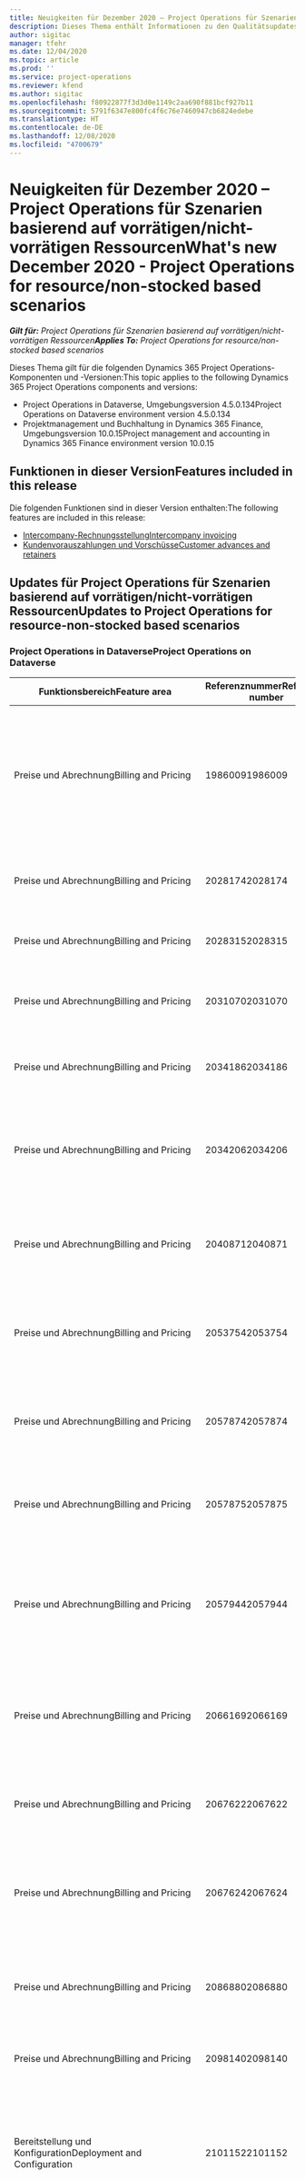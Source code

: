 ```yaml
---
title: Neuigkeiten für Dezember 2020 – Project Operations für Szenarien basierend auf vorrätigen/nicht-vorrätigen Ressourcen
description: Dieses Thema enthält Informationen zu den Qualitätsupdates, die in der Version von Project Operations vom Dezember 2020 für Szenarien basierend auf vorrätigen/nicht vorrätigen Ressourcen verfügbar sind.
author: sigitac
manager: tfehr
ms.date: 12/04/2020
ms.topic: article
ms.prod: ''
ms.service: project-operations
ms.reviewer: kfend
ms.author: sigitac
ms.openlocfilehash: f80922877f3d3d0e1149c2aa690f881bcf927b11
ms.sourcegitcommit: 5791f6347e800fc4f6c76e7460947cb6824edebe
ms.translationtype: HT
ms.contentlocale: de-DE
ms.lasthandoff: 12/08/2020
ms.locfileid: "4700679"
---
```

# <a name="whats-new-december-2020---project-operations-for-resourcenon-stocked-based-scenarios"></a><span data-ttu-id="46247-103">Neuigkeiten für Dezember 2020 – Project Operations für Szenarien basierend auf vorrätigen/nicht-vorrätigen Ressourcen</span><span class="sxs-lookup"><span data-stu-id="46247-103">What's new December 2020 - Project Operations for resource/non-stocked based scenarios</span></span>

<span data-ttu-id="46247-104">_**Gilt für:** Project Operations für Szenarien basierend auf vorrätigen/nicht-vorrätigen Ressourcen_</span><span class="sxs-lookup"><span data-stu-id="46247-104">_**Applies To:** Project Operations for resource/non-stocked based scenarios_</span></span>

<span data-ttu-id="46247-105">Dieses Thema gilt für die folgenden Dynamics 365 Project Operations-Komponenten und -Versionen:</span><span class="sxs-lookup"><span data-stu-id="46247-105">This topic applies to the following Dynamics 365 Project Operations components and versions:</span></span>

- <span data-ttu-id="46247-106">Project Operations in Dataverse, Umgebungsversion 4.5.0.134</span><span class="sxs-lookup"><span data-stu-id="46247-106">Project Operations on Dataverse environment version 4.5.0.134</span></span>
- <span data-ttu-id="46247-107">Projektmanagement und Buchhaltung in Dynamics 365 Finance, Umgebungsversion 10.0.15</span><span class="sxs-lookup"><span data-stu-id="46247-107">Project management and accounting in Dynamics 365 Finance environment version 10.0.15</span></span>

## <a name="features-included-in-this-release"></a><span data-ttu-id="46247-108">Funktionen in dieser Version</span><span class="sxs-lookup"><span data-stu-id="46247-108">Features included in this release</span></span>
<span data-ttu-id="46247-109">Die folgenden Funktionen sind in dieser Version enthalten:</span><span class="sxs-lookup"><span data-stu-id="46247-109">The following features are included in this release:</span></span>

  - [<span data-ttu-id="46247-110">Intercompany-Rechnungsstellung</span><span class="sxs-lookup"><span data-stu-id="46247-110">Intercompany invoicing</span></span>](../project-accounting/intercompany-invoicing-overview.md) 
  - [<span data-ttu-id="46247-111">Kundenvorauszahlungen und Vorschüsse</span><span class="sxs-lookup"><span data-stu-id="46247-111">Customer advances and retainers</span></span>](../pro/sales/set-up-advances-retainer-based-contracts-sales.md)

## <a name="updates-to-project-operations-for-resource-non-stocked-based-scenarios"></a><span data-ttu-id="46247-112">Updates für Project Operations für Szenarien basierend auf vorrätigen/nicht-vorrätigen Ressourcen</span><span class="sxs-lookup"><span data-stu-id="46247-112">Updates to Project Operations for resource-non-stocked based scenarios</span></span>

### <a name="project-operations-on-dataverse"></a><span data-ttu-id="46247-113">Project Operations in Dataverse</span><span class="sxs-lookup"><span data-stu-id="46247-113">Project Operations on Dataverse</span></span>

| <span data-ttu-id="46247-114">Funktionsbereich</span><span class="sxs-lookup"><span data-stu-id="46247-114">Feature area</span></span>                    | <span data-ttu-id="46247-115">Referenznummer</span><span class="sxs-lookup"><span data-stu-id="46247-115">Reference number</span></span> | <span data-ttu-id="46247-116">Qualitätsupdate</span><span class="sxs-lookup"><span data-stu-id="46247-116">Quality update</span></span>                                                                                                                                               |
|---------------------------------|------------------|--------------------------------------------------------------------------------------------------------------------------------------------------------------|
| <span data-ttu-id="46247-117">Preise und Abrechnung</span><span class="sxs-lookup"><span data-stu-id="46247-117">Billing and Pricing</span></span>             | <span data-ttu-id="46247-118">1986009</span><span class="sxs-lookup"><span data-stu-id="46247-118">1986009</span></span>          | <span data-ttu-id="46247-119">Manuell erstellte Journalpositionen weisen eine inkonsistente Leistung auf, wenn sie bestätigt werden, bevor das Projekt mit einer Vertragszeile verknüpft oder von dieser getrennt wird</span><span class="sxs-lookup"><span data-stu-id="46247-119">Manually created journal lines have inconsistent performance when confirmed before the project is linked to or unlinked from a contract line</span></span>                     |
| <span data-ttu-id="46247-120">Preise und Abrechnung</span><span class="sxs-lookup"><span data-stu-id="46247-120">Billing and Pricing</span></span>             | <span data-ttu-id="46247-121">2028174</span><span class="sxs-lookup"><span data-stu-id="46247-121">2028174</span></span>          | <span data-ttu-id="46247-122">Aktualisierungen der Rechnungszeilendetails sollten der Korrekturjournallogik folgen</span><span class="sxs-lookup"><span data-stu-id="46247-122">Updates to invoice line details should follow correction journal logic</span></span>                                                                                  |
| <span data-ttu-id="46247-123">Preise und Abrechnung</span><span class="sxs-lookup"><span data-stu-id="46247-123">Billing and Pricing</span></span>             | <span data-ttu-id="46247-124">2028315</span><span class="sxs-lookup"><span data-stu-id="46247-124">2028315</span></span>          | <span data-ttu-id="46247-125">Korrekturen des bearbeitbaren verschachtelten Rasterverhaltens</span><span class="sxs-lookup"><span data-stu-id="46247-125">Editable nested grid behavior fixes</span></span>                                                                                                                        |
| <span data-ttu-id="46247-126">Preise und Abrechnung</span><span class="sxs-lookup"><span data-stu-id="46247-126">Billing and Pricing</span></span>             | <span data-ttu-id="46247-127">2031070</span><span class="sxs-lookup"><span data-stu-id="46247-127">2031070</span></span>          | <span data-ttu-id="46247-128">Das Anpassen der Korrekturrechnungszeilendetails muss der Korrekturjournallogik folgen</span><span class="sxs-lookup"><span data-stu-id="46247-128">Adjusting corrective invoice line detail must follow correction journal logic</span></span>                                                                              |
| <span data-ttu-id="46247-129">Preise und Abrechnung</span><span class="sxs-lookup"><span data-stu-id="46247-129">Billing and Pricing</span></span>             | <span data-ttu-id="46247-130">2034186</span><span class="sxs-lookup"><span data-stu-id="46247-130">2034186</span></span>          | <span data-ttu-id="46247-131">Muss in der Lage sein, ein Projekt in einer Vertragszeile zu aktualisieren</span><span class="sxs-lookup"><span data-stu-id="46247-131">Must be able to update a project on a contract line</span></span>                                                                                                        |
| <span data-ttu-id="46247-132">Preise und Abrechnung</span><span class="sxs-lookup"><span data-stu-id="46247-132">Billing and Pricing</span></span>             | <span data-ttu-id="46247-133">2034206</span><span class="sxs-lookup"><span data-stu-id="46247-133">2034206</span></span>          | <span data-ttu-id="46247-134">Der Anpassungsstatus muss während der tatsächlichen Stornierung festgelegt werden, während ein Projekt von einer Vertragszeile getrennt wird</span><span class="sxs-lookup"><span data-stu-id="46247-134">Adjustment status must be set during actual reversal while unlinking a project from a contract line</span></span>                                                        |
| <span data-ttu-id="46247-135">Preise und Abrechnung</span><span class="sxs-lookup"><span data-stu-id="46247-135">Billing and Pricing</span></span>             | <span data-ttu-id="46247-136">2040871</span><span class="sxs-lookup"><span data-stu-id="46247-136">2040871</span></span>          | <span data-ttu-id="46247-137">Zulassen von Aktualisierungen von Einheiten- und Einheitengruppenzellen im Raster „Kostenschätzungen“</span><span class="sxs-lookup"><span data-stu-id="46247-137">Allow Unit and Unit group cell updates on the Expense estimates grid</span></span>                                                                                       |
| <span data-ttu-id="46247-138">Preise und Abrechnung</span><span class="sxs-lookup"><span data-stu-id="46247-138">Billing and Pricing</span></span>             | <span data-ttu-id="46247-139">2053754</span><span class="sxs-lookup"><span data-stu-id="46247-139">2053754</span></span>          | <span data-ttu-id="46247-140">Aus Rechnungsbearbeitungen erstellte Istwerte werden nicht mit dem Anpassungs- und Abrechnungsstatus gekennzeichnet</span><span class="sxs-lookup"><span data-stu-id="46247-140">Actuals created from invoice edits are not marked with adjustment status and billing status</span></span>                                                                |
| <span data-ttu-id="46247-141">Preise und Abrechnung</span><span class="sxs-lookup"><span data-stu-id="46247-141">Billing and Pricing</span></span>             | <span data-ttu-id="46247-142">2057874</span><span class="sxs-lookup"><span data-stu-id="46247-142">2057874</span></span>          | <span data-ttu-id="46247-143">Korrigieren Sie die Transaktionsverbindung, die während der Bearbeitung der Rechnungszeilendetails erstellt wurde</span><span class="sxs-lookup"><span data-stu-id="46247-143">Correct transaction connection created during invoice line detail edit</span></span>                                                                                     |
| <span data-ttu-id="46247-144">Preise und Abrechnung</span><span class="sxs-lookup"><span data-stu-id="46247-144">Billing and Pricing</span></span>             | <span data-ttu-id="46247-145">2057875</span><span class="sxs-lookup"><span data-stu-id="46247-145">2057875</span></span>          | <span data-ttu-id="46247-146">Korrigieren Sie die Transaktionsursprünge, die während der Bearbeitung der Rechnungszeilendetails erstellt wurde</span><span class="sxs-lookup"><span data-stu-id="46247-146">Correct transaction origins created during invoice line detail edit</span></span>                                                                                        |
| <span data-ttu-id="46247-147">Preise und Abrechnung</span><span class="sxs-lookup"><span data-stu-id="46247-147">Billing   and Pricing</span></span>           | <span data-ttu-id="46247-148">2057944</span><span class="sxs-lookup"><span data-stu-id="46247-148">2057944</span></span>          | <span data-ttu-id="46247-149">Nicht zu überschreitender Status, der als „Festgeschrieben für Istwerte“ festgelegt wurde, die aufgrund einer Rechnungskorrektur nicht zur Rechnungsstellung bereit sind</span><span class="sxs-lookup"><span data-stu-id="46247-149">Not-to-exceed state set as Committed for actuals that are not ready for invoicing from an invoice correction</span></span>                                             |
| <span data-ttu-id="46247-150">Preise und Abrechnung</span><span class="sxs-lookup"><span data-stu-id="46247-150">Billing   and Pricing</span></span>           | <span data-ttu-id="46247-151">2066169</span><span class="sxs-lookup"><span data-stu-id="46247-151">2066169</span></span>          | <span data-ttu-id="46247-152">Aktualisieren Sie das Abrechnungsdatum für einen negativen, nicht in Rechnung gestellten Verkaufsdatensatz, wenn Sie duales Schreiben verwenden</span><span class="sxs-lookup"><span data-stu-id="46247-152">Update the accounting date for negative unbilled sales record when integrating using dual write</span></span>                                                            |
| <span data-ttu-id="46247-153">Preise und Abrechnung</span><span class="sxs-lookup"><span data-stu-id="46247-153">Billing   and Pricing</span></span>           | <span data-ttu-id="46247-154">2067622</span><span class="sxs-lookup"><span data-stu-id="46247-154">2067622</span></span>          | <span data-ttu-id="46247-155">Das Verarbeitungssymbol sollte beim Generieren von Meilensteinen angezeigt werden</span><span class="sxs-lookup"><span data-stu-id="46247-155">Processing icon should be shown while generating milestones</span></span>                                                                                                |
| <span data-ttu-id="46247-156">Preise und Abrechnung</span><span class="sxs-lookup"><span data-stu-id="46247-156">Billing   and Pricing</span></span>           | <span data-ttu-id="46247-157">2067624</span><span class="sxs-lookup"><span data-stu-id="46247-157">2067624</span></span>          | <span data-ttu-id="46247-158">Der vertraglich vereinbarte Betrag sollte bei der Erstellung von Meilensteinen als vom Unternehmen empfohlen gekennzeichnet werden</span><span class="sxs-lookup"><span data-stu-id="46247-158">Contracted amount should be marked as Business recommended when generating milestones</span></span>                                                                      |
| <span data-ttu-id="46247-159">Preise und Abrechnung</span><span class="sxs-lookup"><span data-stu-id="46247-159">Billing   and Pricing</span></span>           | <span data-ttu-id="46247-160">2086880</span><span class="sxs-lookup"><span data-stu-id="46247-160">2086880</span></span>          | <span data-ttu-id="46247-161">**Vorschlag**-Schaltfläche in der Multifunktionsleiste für projektbasierte Anführungszeichen ausblenden</span><span class="sxs-lookup"><span data-stu-id="46247-161">Hide **Suggestion** button on the ribbon for project-based quote lines</span></span>                                                                                                |
| <span data-ttu-id="46247-162">Preise und Abrechnung</span><span class="sxs-lookup"><span data-stu-id="46247-162">Billing   and Pricing</span></span>           | <span data-ttu-id="46247-163">2098140</span><span class="sxs-lookup"><span data-stu-id="46247-163">2098140</span></span>          | <span data-ttu-id="46247-164">**Rechnung korrigieren**-Schaltfläche für integrierte Umgebungen anzeigen</span><span class="sxs-lookup"><span data-stu-id="46247-164">Display **Correct Invoice** button for integrated environments</span></span>                                                                                             |
| <span data-ttu-id="46247-165">Bereitstellung und Konfiguration</span><span class="sxs-lookup"><span data-stu-id="46247-165">Deployment   and Configuration</span></span>  | <span data-ttu-id="46247-166">2101152</span><span class="sxs-lookup"><span data-stu-id="46247-166">2101152</span></span>          | <span data-ttu-id="46247-167">Für neue Umgebungen, die mit Project Operations-Vorlage im Power Platform Admin Center erstellt wurden, müssen alle Vorinstallationsvorgänge ausgeführt werden</span><span class="sxs-lookup"><span data-stu-id="46247-167">New environment created using  Project Operations template from Power Platform Admin Center must have all post install operations performed</span></span>               |
| <span data-ttu-id="46247-168">Verkaufschancenmanagement</span><span class="sxs-lookup"><span data-stu-id="46247-168">Opportunity   management</span></span>        | <span data-ttu-id="46247-169">2086601</span><span class="sxs-lookup"><span data-stu-id="46247-169">2086601</span></span>          | <span data-ttu-id="46247-170">Deaktivierte Rollen und Kategorien sollten nicht in Angebots- und Vertragszeilen in die Liste „Gebührenpflichtige Rollen“ und „Liste der kostenpflichtigen Kategorien“ kopiert werden</span><span class="sxs-lookup"><span data-stu-id="46247-170">Roles and categories that are deactivated should not be copied to Chargeable roles and Chargeable categories list on quote lines and contract lines</span></span> |
| <span data-ttu-id="46247-171">Projektplanung und -nachverfolgung</span><span class="sxs-lookup"><span data-stu-id="46247-171">Project   Planning and Tracking</span></span> | <span data-ttu-id="46247-172">1949065</span><span class="sxs-lookup"><span data-stu-id="46247-172">1949065</span></span>          | <span data-ttu-id="46247-173">Die Sichtbarkeit der Daten funktioniert bei 200 % Zoom korrekt</span><span class="sxs-lookup"><span data-stu-id="46247-173">Data visibility works correctly at 200% zoom</span></span>                                                                                                                   |
| <span data-ttu-id="46247-174">Projektplanung und -nachverfolgung</span><span class="sxs-lookup"><span data-stu-id="46247-174">Project   Planning and Tracking</span></span> | <span data-ttu-id="46247-175">2046317</span><span class="sxs-lookup"><span data-stu-id="46247-175">2046317</span></span>          | <span data-ttu-id="46247-176">Möglichkeit, die Projekteinheit in Project Operations umzubenennen</span><span class="sxs-lookup"><span data-stu-id="46247-176">Ability to rename the project entity in Project Operations</span></span>                                                                                   |
| <span data-ttu-id="46247-177">Projektplanung und -nachverfolgung</span><span class="sxs-lookup"><span data-stu-id="46247-177">Project   Planning and Tracking</span></span> | <span data-ttu-id="46247-178">2057171</span><span class="sxs-lookup"><span data-stu-id="46247-178">2057171</span></span>          | <span data-ttu-id="46247-179">Aktualisierte Fehlermeldung, wenn das **Projektstartdatum**-Feld auf der **Projekt**-Seite leer ist</span><span class="sxs-lookup"><span data-stu-id="46247-179">Updated error message when the **Project Start Date** field is empty on the **Project** page</span></span>                                                           |
| <span data-ttu-id="46247-180">Projektplanung und -nachverfolgung</span><span class="sxs-lookup"><span data-stu-id="46247-180">Project   Planning and Tracking</span></span> | <span data-ttu-id="46247-181">2057197</span><span class="sxs-lookup"><span data-stu-id="46247-181">2057197</span></span>          | <span data-ttu-id="46247-182">Schätzung der Zeilenkopie mit Aufgabenreferenz wird nicht unterstützt</span><span class="sxs-lookup"><span data-stu-id="46247-182">Estimate line copy with task reference isn't supported</span></span>                                                                                                     |
| <span data-ttu-id="46247-183">Projektplanung und -nachverfolgung</span><span class="sxs-lookup"><span data-stu-id="46247-183">Project   Planning and Tracking</span></span> | <span data-ttu-id="46247-184">2060687</span><span class="sxs-lookup"><span data-stu-id="46247-184">2060687</span></span>          | <span data-ttu-id="46247-185">Die Zeitzonenwarnung verschwindet nun nach einer bestimmten Dauer</span><span class="sxs-lookup"><span data-stu-id="46247-185">Time zone warning now disappears after a specific duration</span></span>                                                                                                      |
| <span data-ttu-id="46247-186">Ressourcenverwaltung</span><span class="sxs-lookup"><span data-stu-id="46247-186">Resource   management</span></span>           | <span data-ttu-id="46247-187">1832887</span><span class="sxs-lookup"><span data-stu-id="46247-187">1832887</span></span>          | <span data-ttu-id="46247-188">Die Standard-ID der Ressourcenkategorie muss statisch sein, um wiederholbare Datenladevorgänge für Dataverse und Finance-Umgebungen zu gewährleisten</span><span class="sxs-lookup"><span data-stu-id="46247-188">Default Resource category ID needs to be static to ensure repeatable data loads for Dataverse and Finance environments</span></span>                                                 |
| <span data-ttu-id="46247-189">Zeit und Ausgaben</span><span class="sxs-lookup"><span data-stu-id="46247-189">Time and   expense</span></span>              | <span data-ttu-id="46247-190">2081793</span><span class="sxs-lookup"><span data-stu-id="46247-190">2081793</span></span>          | <span data-ttu-id="46247-191">**Name der Ausgabenkategorie** muss dem **Beschreibung der Ausgabenkategorie**-Feld in Finance and Operations-Apps zugeordnet werden</span><span class="sxs-lookup"><span data-stu-id="46247-191">**Expense category name** must be mapped to **Expense category description** field in Finance and Operations apps</span></span>                                                  |
| <span data-ttu-id="46247-192">Zeit und Ausgaben</span><span class="sxs-lookup"><span data-stu-id="46247-192">Time and   expense</span></span>              | <span data-ttu-id="46247-193">2034882</span><span class="sxs-lookup"><span data-stu-id="46247-193">2034882</span></span>          | <span data-ttu-id="46247-194">**Neu**-Schaltfläche wird zweimal in der Befehlsleiste für Zeiteinträge angezeigt, wenn Dynamics 365 Field Service installiert ist</span><span class="sxs-lookup"><span data-stu-id="46247-194">**New** button displays twice on command bar for time entries when Dynamics 365 Field Service is installed</span></span>                                          |
| <span data-ttu-id="46247-195">Zeit und Ausgaben</span><span class="sxs-lookup"><span data-stu-id="46247-195">Time and   expense</span></span>              | <span data-ttu-id="46247-196">2056028</span><span class="sxs-lookup"><span data-stu-id="46247-196">2056028</span></span>          | <span data-ttu-id="46247-197">**Zeit bearbeiten**-Seite mit Zeitleiste aktualisiert</span><span class="sxs-lookup"><span data-stu-id="46247-197">Update **Time Edit** page to include time line</span></span>                                                                                                              |
| <span data-ttu-id="46247-198">Zeit und Ausgaben</span><span class="sxs-lookup"><span data-stu-id="46247-198">Time and   expense</span></span>              | <span data-ttu-id="46247-199">1983747</span><span class="sxs-lookup"><span data-stu-id="46247-199">1983747</span></span>          | <span data-ttu-id="46247-200">Die Zeiterfassungstabelle zeigt zusätzliche Daten</span><span class="sxs-lookup"><span data-stu-id="46247-200">Time entry chart shows additional data</span></span>                                                                                                                   |

### <a name="project-management-and-accounting-in-dynamics-365-finance"></a><span data-ttu-id="46247-201">Projektmanagement und -buchhaltung in Dynamics 365 Finance</span><span class="sxs-lookup"><span data-stu-id="46247-201">Project management and accounting in Dynamics 365 Finance</span></span>

| <span data-ttu-id="46247-202">Funktionsbereich</span><span class="sxs-lookup"><span data-stu-id="46247-202">Feature area</span></span>                        | <span data-ttu-id="46247-203">Referenznummer</span><span class="sxs-lookup"><span data-stu-id="46247-203">Reference number</span></span> | <span data-ttu-id="46247-204">Qualitätsupdate</span><span class="sxs-lookup"><span data-stu-id="46247-204">Quality update</span></span>                                                                                                                                                                                                                                                   |
|-------------------------------------|------------------|------------------------------------------------------------------------------------------------------------------------------------------------------------------------------------------------------------------------------------------------------------------|
| <span data-ttu-id="46247-205">Projektmanagement und -buchhaltung</span><span class="sxs-lookup"><span data-stu-id="46247-205">Project   management and accounting</span></span> | [<span data-ttu-id="46247-206">441680</span><span class="sxs-lookup"><span data-stu-id="46247-206">441680</span></span>](https://fix.lcs.dynamics.com/Issue/Details/?bugId=441680)           | <span data-ttu-id="46247-207">Anpassungen für Artikelanforderungsrückgabe gesperrt</span><span class="sxs-lookup"><span data-stu-id="46247-207">Adjustments blocked for item requirement return</span></span>                                                                                                                                                                                                        |
| <span data-ttu-id="46247-208">Projektmanagement und -buchhaltung</span><span class="sxs-lookup"><span data-stu-id="46247-208">Project   management and accounting</span></span> | [<span data-ttu-id="46247-209">446498</span><span class="sxs-lookup"><span data-stu-id="46247-209">446498</span></span>](https://fix.lcs.dynamics.com/Issue/Details/?bugId=446498)           | <span data-ttu-id="46247-210">Formularnotizen, die nicht auf formatierten Projektrechnungen erscheinen</span><span class="sxs-lookup"><span data-stu-id="46247-210">Form notes not appearing on formatted project invoices</span></span>                                                                                                                                                                                                          |
| <span data-ttu-id="46247-211">Projektmanagement und -buchhaltung</span><span class="sxs-lookup"><span data-stu-id="46247-211">Project   management and accounting</span></span> | [<span data-ttu-id="46247-212">453407</span><span class="sxs-lookup"><span data-stu-id="46247-212">453407</span></span>](https://fix.lcs.dynamics.com/Issue/Details/?bugId=453407)           | <span data-ttu-id="46247-213">MEXICO CFDI 33 für Projektrechnungen darf die Zahlungsmethode aus dem Rechnungsvorschlag nicht aktualisieren</span><span class="sxs-lookup"><span data-stu-id="46247-213">MEXICO CFDI 33 for project invoices isn't allowed to update method of payment from invoice proposal</span></span>                                                                                                                                                           |
| <span data-ttu-id="46247-214">Projektmanagement und -buchhaltung</span><span class="sxs-lookup"><span data-stu-id="46247-214">Project   management and accounting</span></span> | [<span data-ttu-id="46247-215">458149</span><span class="sxs-lookup"><span data-stu-id="46247-215">458149</span></span>](https://fix.lcs.dynamics.com/Issue/Details/?bugId=458149)           | <span data-ttu-id="46247-216">Parameter, die das Abrechnungsdatum automatisch auf einen offenen Zeitraum setzen, werden im **Integrationsjournal** nicht berücksichtigt</span><span class="sxs-lookup"><span data-stu-id="46247-216">Parameter that automatically sets the accounting date to an open period is not respected in the **Integration** journal</span></span>                                                                                                                                                             |
| <span data-ttu-id="46247-217">Projektmanagement und -buchhaltung</span><span class="sxs-lookup"><span data-stu-id="46247-217">Project   management and accounting</span></span> | [<span data-ttu-id="46247-218">470293</span><span class="sxs-lookup"><span data-stu-id="46247-218">470293</span></span>](https://fix.lcs.dynamics.com/Issue/Details/?bugId=470293)           | <span data-ttu-id="46247-219">Prognose-Menüpunkte sind auf der **Projekte**-Listenseite nicht sichtbar</span><span class="sxs-lookup"><span data-stu-id="46247-219">Forecast menu items not visible on the **Projects** list page</span></span>                                                                                                                                                                                                      |
| <span data-ttu-id="46247-220">Projektmanagement und -buchhaltung</span><span class="sxs-lookup"><span data-stu-id="46247-220">Project   management and accounting</span></span> | [<span data-ttu-id="46247-221">475873</span><span class="sxs-lookup"><span data-stu-id="46247-221">475873</span></span>](https://fix.lcs.dynamics.com/Issue/Details/?bugId=475873)           | <span data-ttu-id="46247-222">**Projektbeschreibung** > **Transaktionen und Prognosen** kann nicht geöffnet werden</span><span class="sxs-lookup"><span data-stu-id="46247-222">Can't open **Project Statement** > **Transactions and Forecast**</span></span>                                                                                                                                                                                                      |
| <span data-ttu-id="46247-223">Projektmanagement und -buchhaltung</span><span class="sxs-lookup"><span data-stu-id="46247-223">Project   management and accounting</span></span> | [<span data-ttu-id="46247-224">482558</span><span class="sxs-lookup"><span data-stu-id="46247-224">482558</span></span>](https://fix.lcs.dynamics.com/Issue/Details/?bugId=482558)           | <span data-ttu-id="46247-225">Durch das Entfernen und Lesen der Ressourcenzuweisung werden die Projektprognoseeinträge in Finance verdoppelt</span><span class="sxs-lookup"><span data-stu-id="46247-225">Removing and reading resource assignment doubles project forecast entries in Finance</span></span>                                                                                                                                                                   |
| <span data-ttu-id="46247-226">Projektmanagement und -buchhaltung</span><span class="sxs-lookup"><span data-stu-id="46247-226">Project   management and accounting</span></span> | [<span data-ttu-id="46247-227">484468</span><span class="sxs-lookup"><span data-stu-id="46247-227">484468</span></span>](https://fix.lcs.dynamics.com/Issue/Details/?bugId=484468)           | <span data-ttu-id="46247-228">Projektschätzungen können in Dataverse ohne Vertragszeile für das Projekt nicht erstellt werden</span><span class="sxs-lookup"><span data-stu-id="46247-228">Unable to create project estimates in Dataverse without having contract line on the project</span></span>                                                                                                                                                                 |
| <span data-ttu-id="46247-229">Projektmanagement und -buchhaltung</span><span class="sxs-lookup"><span data-stu-id="46247-229">Project   management and accounting</span></span> | [<span data-ttu-id="46247-230">485439</span><span class="sxs-lookup"><span data-stu-id="46247-230">485439</span></span>](https://fix.lcs.dynamics.com/Issue/Details/?bugId=485439)           | <span data-ttu-id="46247-231">Die Eliminierung schlägt aufgrund eines Beleg-Ungleichgewichtsfehlers fehl, wenn die Unternehmenswährung und die Transaktionswährung unterschiedlich sind</span><span class="sxs-lookup"><span data-stu-id="46247-231">Elimination fails because of a voucher imbalance error when the company currency and transaction currency are  different</span></span>                                                                                                                                            |
| <span data-ttu-id="46247-232">Projektmanagement und -buchhaltung</span><span class="sxs-lookup"><span data-stu-id="46247-232">Project   management and accounting</span></span> | [<span data-ttu-id="46247-233">488382</span><span class="sxs-lookup"><span data-stu-id="46247-233">488382</span></span>](https://fix.lcs.dynamics.com/Issue/Details/?bugId=488382)           | <span data-ttu-id="46247-234">Der Filter für den Rechnungsstatus in gebuchten Projekttransaktionen für Festpreisprojekte funktioniert nicht</span><span class="sxs-lookup"><span data-stu-id="46247-234">Filter for invoice status in posted project transactions for fixed-price projects doesn't work</span></span>                                                                                                                                                            |
| <span data-ttu-id="46247-235">Projektmanagement und -buchhaltung</span><span class="sxs-lookup"><span data-stu-id="46247-235">Project   management and accounting</span></span> | [<span data-ttu-id="46247-236">505458</span><span class="sxs-lookup"><span data-stu-id="46247-236">505458</span></span>](https://fix.lcs.dynamics.com/Issue/Details/?bugId=505458)           | <span data-ttu-id="46247-237">Das Startdatum einer Aufgabe in Dataverse kann nicht aktualisiert werden</span><span class="sxs-lookup"><span data-stu-id="46247-237">Unable to update start date on a task in Dataverse</span></span>                                                                                                                                                                                                                    |
| <span data-ttu-id="46247-238">Projektmanagement und -buchhaltung</span><span class="sxs-lookup"><span data-stu-id="46247-238">Project   management and accounting</span></span> | [<span data-ttu-id="46247-239">507172</span><span class="sxs-lookup"><span data-stu-id="46247-239">507172</span></span>](https://fix.lcs.dynamics.com/Issue/Details/?bugId=507172)           | <span data-ttu-id="46247-240">Rechnungsvorschlagszeilen können im integrierten Szenario „Project Operations“ gelöscht werden</span><span class="sxs-lookup"><span data-stu-id="46247-240">Able to delete invoice proposal lines in Project Operations integrated scenario</span></span>                                                                                                                                                                                    |
| <span data-ttu-id="46247-241">Projektmanagement und -buchhaltung</span><span class="sxs-lookup"><span data-stu-id="46247-241">Project   management and accounting</span></span> | [<span data-ttu-id="46247-242">509989</span><span class="sxs-lookup"><span data-stu-id="46247-242">509989</span></span>](https://fix.lcs.dynamics.com/Issue/Details/?bugId=509989)           | <span data-ttu-id="46247-243">Rechnungsvorschlagszeilen können im integrierten Szenario „Project Operations“ gelöscht werden</span><span class="sxs-lookup"><span data-stu-id="46247-243">Able to delete invoice proposal  lines in Project Operations integrated scenario</span></span>                                                                                                                                                                                    |
| <span data-ttu-id="46247-244">Projektmanagement und -buchhaltung</span><span class="sxs-lookup"><span data-stu-id="46247-244">Project   management and accounting</span></span> | [<span data-ttu-id="46247-245">510041</span><span class="sxs-lookup"><span data-stu-id="46247-245">510041</span></span>](https://fix.lcs.dynamics.com/Issue/Details/?bugId=510041)           | <span data-ttu-id="46247-246">Vermeiden der Aktivierung der Funktion für mehrere Vertragszeilen ohne Dataverse-Integration</span><span class="sxs-lookup"><span data-stu-id="46247-246">Prevent enabling multiple contract lines feature without Dataverse integration</span></span>                                                                                                                                                                                        |
| <span data-ttu-id="46247-247">Projektmanagement und -buchhaltung</span><span class="sxs-lookup"><span data-stu-id="46247-247">Project   management and accounting</span></span> | [<span data-ttu-id="46247-248">510527</span><span class="sxs-lookup"><span data-stu-id="46247-248">510527</span></span>](https://fix.lcs.dynamics.com/Issue/Details/?bugId=510527)           | <span data-ttu-id="46247-249">Der geschätzte Umsatz auf dem Bildschirm ist null (0), wenn Rechnungsstellung = Gewinn und Verlust</span><span class="sxs-lookup"><span data-stu-id="46247-249">Estimate screen invoiced revenue is zero(0) when On account invoicing = Profit and loss</span></span>                                                                                                                                                                          |
| <span data-ttu-id="46247-250">Projektmanagement und -buchhaltung</span><span class="sxs-lookup"><span data-stu-id="46247-250">Project   management and accounting</span></span> | [<span data-ttu-id="46247-251">514364</span><span class="sxs-lookup"><span data-stu-id="46247-251">514364</span></span>](https://fix.lcs.dynamics.com/Issue/Details/?bugId=514364)           | <span data-ttu-id="46247-252">WIP – Die Buchung des Verkaufswerts in der Intercompany-Projektrechnung wählt ein unerwartetes Konto aus</span><span class="sxs-lookup"><span data-stu-id="46247-252">WIP - sales value posting in intercompany project invoicing picks an unexpected account</span></span>                                                                                                                                                                           |
| <span data-ttu-id="46247-253">Projektmanagement und -buchhaltung</span><span class="sxs-lookup"><span data-stu-id="46247-253">Project   management and accounting</span></span> | [<span data-ttu-id="46247-254">522799</span><span class="sxs-lookup"><span data-stu-id="46247-254">522799</span></span>](https://fix.lcs.dynamics.com/Issue/Details/?bugId=522799)           | <span data-ttu-id="46247-255">Schätzung/Umsatzrealisierung bei aktiviertem Project Operations nicht möglich</span><span class="sxs-lookup"><span data-stu-id="46247-255">Unable to perform estimate/revenue recognition with Project Operations enabled</span></span>                                                                                                                                                                         |
| <span data-ttu-id="46247-256">Reisekosten und Spesen</span><span class="sxs-lookup"><span data-stu-id="46247-256">Travel   and Expense</span></span>                | [<span data-ttu-id="46247-257">378738</span><span class="sxs-lookup"><span data-stu-id="46247-257">378738</span></span>](https://fix.lcs.dynamics.com/Issue/Details/?bugId=378738)           | <span data-ttu-id="46247-258">Von einem Stellvertreter eingegebene Ausgaben werden an den Ausgabenbenutzer und nicht an den Stellvertreter zurückgegeben</span><span class="sxs-lookup"><span data-stu-id="46247-258">Expense entered by a delegate is returned to the expense user and not the delegate</span></span>                                                                                                                                                                                           |
| <span data-ttu-id="46247-259">Reisekosten und Spesen</span><span class="sxs-lookup"><span data-stu-id="46247-259">Travel   and Expense</span></span>                | [<span data-ttu-id="46247-260">409489</span><span class="sxs-lookup"><span data-stu-id="46247-260">409489</span></span>](https://fix.lcs.dynamics.com/Issue/Details/?bugId=409489)           | <span data-ttu-id="46247-261">Der Workflow-Stellvertreter für Spesenabrechnungen, der einen Workflow sendet, wird nicht als Workflow-Urheber identifiziert</span><span class="sxs-lookup"><span data-stu-id="46247-261">Expense report workflow delegate user submitting workflow isn't identified as workflow originator</span></span>                                                                                                                                                             |
| <span data-ttu-id="46247-262">Reisekosten und Spesen</span><span class="sxs-lookup"><span data-stu-id="46247-262">Travel   and Expense</span></span>                | [<span data-ttu-id="46247-263">464658</span><span class="sxs-lookup"><span data-stu-id="46247-263">464658</span></span>](https://fix.lcs.dynamics.com/Issue/Details/?bugId=464658)           | <span data-ttu-id="46247-264">Standarddimensionen bei Überschreibungen von juristischen Personen funktionieren nicht in konzerninternen Spesenabrechnungen</span><span class="sxs-lookup"><span data-stu-id="46247-264">Default dimensions in legal entity overrides aren't working on intercompany expense reports</span></span>                                                                                                                                                                    |
| <span data-ttu-id="46247-265">Reisekosten und Spesen</span><span class="sxs-lookup"><span data-stu-id="46247-265">Travel   and Expense</span></span>                | [<span data-ttu-id="46247-266">472892</span><span class="sxs-lookup"><span data-stu-id="46247-266">472892</span></span>](https://fix.lcs.dynamics.com/Issue/Details/?bugId=472892)           | <span data-ttu-id="46247-267">Problem mit der Berechnung der Reduzierung der Mahlzeiten am letzten Tag für die Tagessatzkategorie</span><span class="sxs-lookup"><span data-stu-id="46247-267">Issue with last day meal reduction calculation for the per diem expense category</span></span>                                                                                                                                                                                    |
| <span data-ttu-id="46247-268">Reisekosten und Spesen</span><span class="sxs-lookup"><span data-stu-id="46247-268">Travel   and Expense</span></span>                | [<span data-ttu-id="46247-269">473646</span><span class="sxs-lookup"><span data-stu-id="46247-269">473646</span></span>](https://fix.lcs.dynamics.com/Issue/Details/?bugId=473646)           | <span data-ttu-id="46247-270">**Zu erstattender Betrag**-Feld auf der **Reiseanforderung**-Seite wird nicht aktualisiert, nachdem eine Spesenposition aus der Spesenabrechnung gelöscht wurde, die mit der Reiseanforderung verknüpft ist</span><span class="sxs-lookup"><span data-stu-id="46247-270">**Amount to reconcile** field on the **Travel requisition** page isn't updated after an expense line item is deleted from the expense report linked to the travel requisition</span></span>                                                                                                       |
| <span data-ttu-id="46247-271">Reisekosten und Spesen</span><span class="sxs-lookup"><span data-stu-id="46247-271">Travel   and Expense</span></span>                | [<span data-ttu-id="46247-272">474396</span><span class="sxs-lookup"><span data-stu-id="46247-272">474396</span></span>](https://fix.lcs.dynamics.com/Issue/Details/?bugId=474396)           | <span data-ttu-id="46247-273">Die Spesenabrechnung hat die Richtlinie nach dem Senden an den Workflow validiert</span><span class="sxs-lookup"><span data-stu-id="46247-273">Expense report validated the policy after submitting to the workflow</span></span>                                                                                                                                                                                           |
| <span data-ttu-id="46247-274">Reisekosten und Spesen</span><span class="sxs-lookup"><span data-stu-id="46247-274">Travel   and Expense</span></span>                | [<span data-ttu-id="46247-275">475777</span><span class="sxs-lookup"><span data-stu-id="46247-275">475777</span></span>](https://fix.lcs.dynamics.com/Issue/Details/?bugId=475777)            | <span data-ttu-id="46247-276">Reisekostenbelege werden für den Eintragsdelegierten nicht korrekt angezeigt</span><span class="sxs-lookup"><span data-stu-id="46247-276">Travel expense receipts don't display correctly for the entry delegate</span></span>                                                                                                                                                                                            |
| <span data-ttu-id="46247-277">Reisekosten und Spesen</span><span class="sxs-lookup"><span data-stu-id="46247-277">Travel   and Expense</span></span>                | [<span data-ttu-id="46247-278">477714</span><span class="sxs-lookup"><span data-stu-id="46247-278">477714</span></span>](https://fix.lcs.dynamics.com/Issue/Details/?bugId=477714)            | <span data-ttu-id="46247-279">Die Ausgabenart pro Mitarbeiter zeigt keine Einzelausgaben an, wenn die Benutzersprache auf es-MX eingestellt ist</span><span class="sxs-lookup"><span data-stu-id="46247-279">Expense type per employee doesn't show itemized expenses when the user language is set to es-MX</span></span>                                                                                                                         |
| <span data-ttu-id="46247-280">Reisekosten und Spesen</span><span class="sxs-lookup"><span data-stu-id="46247-280">Travel   and Expense</span></span>                | [<span data-ttu-id="46247-281">477831</span><span class="sxs-lookup"><span data-stu-id="46247-281">477831</span></span>](https://fix.lcs.dynamics.com/Issue/Details/?bugId=477831)            | <span data-ttu-id="46247-282">Mit der Spesenabrechnung kann für eine Spesenkategorie die falsche Unterkategorie eingegeben werden</span><span class="sxs-lookup"><span data-stu-id="46247-282">Expense report allows the wrong subcategory to be entered for an expense category</span></span>                                                                                                                                                                                       |
| <span data-ttu-id="46247-283">Reisekosten und Spesen</span><span class="sxs-lookup"><span data-stu-id="46247-283">Travel   and Expense</span></span>                | [<span data-ttu-id="46247-284">478630</span><span class="sxs-lookup"><span data-stu-id="46247-284">478630</span></span>](https://fix.lcs.dynamics.com/Issue/Details/?bugId=478630)            | <span data-ttu-id="46247-285">Die Vorauszahlungsabstimmung mit der Spesenabrechnung funktioniert nicht wie erwartet, wenn der Spesenabrechnungsbetrag den Barvorschussbetrag übersteigt</span><span class="sxs-lookup"><span data-stu-id="46247-285">Cash advance reconciliation with the expense report isn't working as expected when the expense report amount is more than the cash advance amount</span></span>                                                                                                           |
| <span data-ttu-id="46247-286">Reisekosten und Spesen</span><span class="sxs-lookup"><span data-stu-id="46247-286">Travel   and Expense</span></span>                | [<span data-ttu-id="46247-287">486680</span><span class="sxs-lookup"><span data-stu-id="46247-287">486680</span></span>](https://fix.lcs.dynamics.com/Issue/Details/?bugId=486680)            | <span data-ttu-id="46247-288">Leistungsprobleme bei Abfragen im Zusammenhang mit ProjProjectLookup.</span><span class="sxs-lookup"><span data-stu-id="46247-288">Performance issues with queries related to ProjProjectLookup.</span></span> <span data-ttu-id="46247-289">Der Kunde wird blockiert, da die Ausführung der Abfrage lange dauert.</span><span class="sxs-lookup"><span data-stu-id="46247-289">The customer is blocked as the query is taking a long time to execute.</span></span>                                                                                                                     |
| <span data-ttu-id="46247-290">Reisekosten und Spesen</span><span class="sxs-lookup"><span data-stu-id="46247-290">Travel   and Expense</span></span>                | [<span data-ttu-id="46247-291">487531</span><span class="sxs-lookup"><span data-stu-id="46247-291">487531</span></span>](https://fix.lcs.dynamics.com/Issue/Details/?bugId=487531)            | <span data-ttu-id="46247-292">Mit **Gruppierung von Transaktionen basierend auf dem Gegenzahlungskonto zulassen** und **Abrechnungsdatum bei Buchung korrigieren** gebuchte Spesenabrechnungen zeigen die Buchungsdaten nicht in der **Buchhaltungsverteilung**-Tabelle an, was sich auf die Umsatzsteueraufzeichnungen auswirkt</span><span class="sxs-lookup"><span data-stu-id="46247-292">Expense reports posted with **Allow grouping of transactions based on offset payment account** and **Correcting Accounting Date at posting** turned on shows accounting dates aren't grouped on the **Accounting distribution** table, which impacts sales tax records</span></span> |
| <span data-ttu-id="46247-293">Reisekosten und Spesen</span><span class="sxs-lookup"><span data-stu-id="46247-293">Travel   and Expense</span></span>                | [<span data-ttu-id="46247-294">491759</span><span class="sxs-lookup"><span data-stu-id="46247-294">491759</span></span>](https://fix.lcs.dynamics.com/Issue/Details/?bugId=491759)            | <span data-ttu-id="46247-295">Importierte Kreditkartentransaktionen mit einer Fremdwährung führen zu falschen Lieferantentransaktionen, wenn **Verlagerung der Steuerschuld** in Spesenabrechnungszeilen verwendet wird</span><span class="sxs-lookup"><span data-stu-id="46247-295">Imported credit card transactions with a foreign currency creates incorrect vendor transactions if **Reverse charge VAT** is used on expense report lines</span></span>                                                                                                                     |
| <span data-ttu-id="46247-296">Reisekosten und Spesen</span><span class="sxs-lookup"><span data-stu-id="46247-296">Travel   and Expense</span></span>                | [<span data-ttu-id="46247-297">506175</span><span class="sxs-lookup"><span data-stu-id="46247-297">506175</span></span>](https://fix.lcs.dynamics.com/Issue/Details/?bugId=506175)            | <span data-ttu-id="46247-298">Eine Intercompany-Spesenabrechnung kann nicht erstellt werden, wenn die Projekt-ID auf Kopfebene hinzugefügt wird</span><span class="sxs-lookup"><span data-stu-id="46247-298">Intercompany expense report can't be created if the Project ID is added on the header level</span></span>                                                                                                                                                                 |
| <span data-ttu-id="46247-299">Reisekosten und Spesen</span><span class="sxs-lookup"><span data-stu-id="46247-299">Travel   and Expense</span></span>                | [<span data-ttu-id="46247-300">509491</span><span class="sxs-lookup"><span data-stu-id="46247-300">509491</span></span>](https://fix.lcs.dynamics.com/Issue/Details/?bugId=509491)            | <span data-ttu-id="46247-301">Ausgabe der Ausgabenzahlung, wenn der Ausgabenbetrag höher ist als der Vorauszahlungsbetrag</span><span class="sxs-lookup"><span data-stu-id="46247-301">Expense payment issue when the expense amount is more than the cash advance amount</span></span>                                                                                                                                                                          |
| <span data-ttu-id="46247-302">Reisekosten und Spesen</span><span class="sxs-lookup"><span data-stu-id="46247-302">Travel   and Expense</span></span>                | [<span data-ttu-id="46247-303">509556</span><span class="sxs-lookup"><span data-stu-id="46247-303">509556</span></span>](https://fix.lcs.dynamics.com/Issue/Details/?bugId=509556)            | <span data-ttu-id="46247-304">Die Projekt-ID-Informationen unter einer konzerninternen Spesenabrechnung sind leer, wenn die Benutzerrolle einer bestimmten Organisation zugewiesen ist</span><span class="sxs-lookup"><span data-stu-id="46247-304">Project ID information under an intercompany expense report is empty if the user role is assigned to a specific organization</span></span>                                                                                                                                           |
| <span data-ttu-id="46247-305">Reisekosten und Spesen</span><span class="sxs-lookup"><span data-stu-id="46247-305">Travel   and Expense</span></span>                | [<span data-ttu-id="46247-306">513845</span><span class="sxs-lookup"><span data-stu-id="46247-306">513845</span></span>](https://fix.lcs.dynamics.com/Issue/Details/?bugId=513845)            | <span data-ttu-id="46247-307">Der Workflow für die automatische Buchung von Spesenabrechnungen ist abgeschlossen, die Rechnung wird jedoch nicht gebucht</span><span class="sxs-lookup"><span data-stu-id="46247-307">Expense report auto-posting workflow is completed but the invoice isn't posted</span></span>                                                                                                                                                                                          |

### <a name="regulatory-updates"></a><span data-ttu-id="46247-308">Aktualisierungen der Vorschriften</span><span class="sxs-lookup"><span data-stu-id="46247-308">Regulatory updates</span></span>
<span data-ttu-id="46247-309">Informationen zu behördlichen Aktualisierungen für Finance and Operations-Apps, siehe [Aktualisierungen der Vorschriften](https://docs.microsoft.com/dynamics365/finance/localizations/regulatory-updates).</span><span class="sxs-lookup"><span data-stu-id="46247-309">For information about regulatory updates for Finance and Operations apps, see [Regulatory updates](https://docs.microsoft.com/dynamics365/finance/localizations/regulatory-updates).</span></span> <span data-ttu-id="46247-310">Sie können sich auch bei LCS anmelden und die geplanten regulatorischen Aktualisierungen mit dem Problem-Suchwerkzeug anzeigen.</span><span class="sxs-lookup"><span data-stu-id="46247-310">You can also sign in to LCS and view the planned regulatory updates using the Issue search tool.</span></span> <span data-ttu-id="46247-311">Mit der Problemsuche können Sie nach Land, Art der Funktion und Version suchen.</span><span class="sxs-lookup"><span data-stu-id="46247-311">Issue search lets you search by country, type of feature, and release.</span></span>
